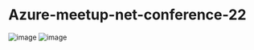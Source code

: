 # Azure-meetup-net-conference-22

![image](https://user-images.githubusercontent.com/10882236/211867298-dc3e99f6-2c45-4ce9-9086-6873c8a015b2.png)
![image](https://user-images.githubusercontent.com/10882236/211867363-54d1e15e-98b3-4c83-b344-d9887f96b26f.png)
